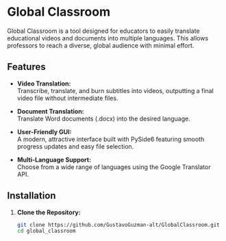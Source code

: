 # Global Classroom

Global Classroom is a tool designed for educators to easily translate educational videos and documents into multiple languages. This allows professors to reach a diverse, global audience with minimal effort.

## Features

- **Video Translation:**  
  Transcribe, translate, and burn subtitles into videos, outputting a final video file without intermediate files.
  
- **Document Translation:**  
  Translate Word documents (.docx) into the desired language.
  
- **User-Friendly GUI:**  
  A modern, attractive interface built with PySide6 featuring smooth progress updates and easy file selection.

- **Multi-Language Support:**  
  Choose from a wide range of languages using the Google Translator API.

## Installation

1. **Clone the Repository:**

   ```bash
   git clone https://github.com/GustavoGuzman-alt/GlobalClassroom.git
   cd global_classroom
